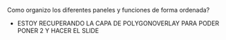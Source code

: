 Como organizo los diferentes paneles y funciones de forma ordenada?



- ESTOY RECUPERANDO LA CAPA DE POLYGONOVERLAY PARA PODER PONER 2 Y HACER EL SLIDE